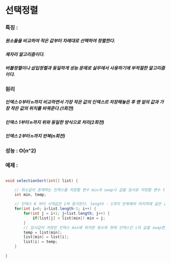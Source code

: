 # 선택정렬

### 특징 : 
##### 원소들을 비교하여 작은 값부터 차례대로 선택하여 정렬한다.
##### 제자리 알고리즘이다.
##### 버블정렬이나 삽입정렬과 동일하게 성능 문제로 실무에서 사용하기에 부적절한 알고리즘이다.

### 원리
##### 인덱스 0부터 n까지 비교하면서 가장 작은 값의 인덱스르 저장해놓은 후 맨 앞의 값과 가장 작은 값의 위치를 바꿔준다.(1회전) 
##### 인덱스 1부터 n까지 위와 동일한 방식으로 처리(2회전)
##### 인덱스 2부터 n까지 반복(n회전)

### 성능 : O(n^2)

### 예제 : 

```java

void selectionSort(int[] list) {

    // 최소값이 존재하는 인덱스를 저장할 변수 min과 swap시 값을 임시로 저장할 변수 temp 선언
    int min, temp;
    
    // 인덱스 0 부터 시작값은 1씩 증가된다. length - 1까지 반복해야 마지막에 같은 값을 비교하지 않는다.
    for(int i=0; i<list.length-1; i++) {
        for(int j = i+1; j<list.length; j++) {
            if(list[j] < list[min]) min = j;
        }
        // 임시값이 저장된 인덱스 min에 위치한 원소와 현재 인덱스인 i의 값을 swap한다.
        temp = list[min];
        list[min] = list[i];
        list[i] = temp;
    }
    
}

